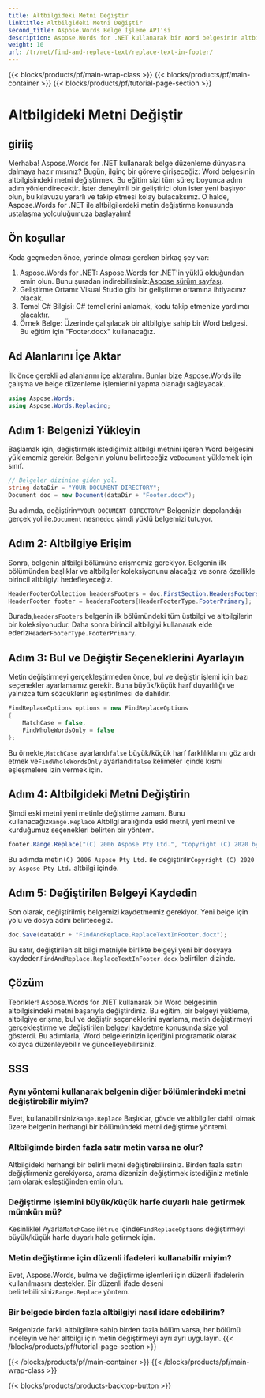 ```yaml
---
title: Altbilgideki Metni Değiştir
linktitle: Altbilgideki Metni Değiştir
second_title: Aspose.Words Belge İşleme API'si
description: Aspose.Words for .NET kullanarak bir Word belgesinin altbilgisindeki metni nasıl değiştireceğinizi öğrenin. Ayrıntılı örneklerle metin değiştirmede ustalaşmak için bu kılavuzu izleyin.
weight: 10
url: /tr/net/find-and-replace-text/replace-text-in-footer/
---
```


{{< blocks/products/pf/main-wrap-class >}}
{{< blocks/products/pf/main-container >}}
{{< blocks/products/pf/tutorial-page-section >}}

# Altbilgideki Metni Değiştir

## giriiş

Merhaba! Aspose.Words for .NET kullanarak belge düzenleme dünyasına dalmaya hazır mısınız? Bugün, ilginç bir göreve girişeceğiz: Word belgesinin altbilgisindeki metni değiştirmek. Bu eğitim sizi tüm süreç boyunca adım adım yönlendirecektir. İster deneyimli bir geliştirici olun ister yeni başlıyor olun, bu kılavuzu yararlı ve takip etmesi kolay bulacaksınız. O halde, Aspose.Words for .NET ile altbilgilerdeki metin değiştirme konusunda ustalaşma yolculuğumuza başlayalım!

## Ön koşullar

Koda geçmeden önce, yerinde olması gereken birkaç şey var:

1.  Aspose.Words for .NET: Aspose.Words for .NET'in yüklü olduğundan emin olun. Bunu şuradan indirebilirsiniz:[Aspose sürüm sayfası](https://releases.aspose.com/words/net/).
2. Geliştirme Ortamı: Visual Studio gibi bir geliştirme ortamına ihtiyacınız olacak.
3. Temel C# Bilgisi: C# temellerini anlamak, kodu takip etmenize yardımcı olacaktır.
4. Örnek Belge: Üzerinde çalışılacak bir altbilgiye sahip bir Word belgesi. Bu eğitim için "Footer.docx" kullanacağız.

## Ad Alanlarını İçe Aktar

İlk önce gerekli ad alanlarını içe aktaralım. Bunlar bize Aspose.Words ile çalışma ve belge düzenleme işlemlerini yapma olanağı sağlayacak.

```csharp
using Aspose.Words;
using Aspose.Words.Replacing;
```

## Adım 1: Belgenizi Yükleyin

 Başlamak için, değiştirmek istediğimiz altbilgi metnini içeren Word belgesini yüklememiz gerekir. Belgenin yolunu belirteceğiz ve`Document` yüklemek için sınıf.

```csharp
// Belgeler dizinine giden yol.
string dataDir = "YOUR DOCUMENT DIRECTORY";
Document doc = new Document(dataDir + "Footer.docx");
```

 Bu adımda, değiştirin`"YOUR DOCUMENT DIRECTORY"` Belgenizin depolandığı gerçek yol ile.`Document` nesne`doc` şimdi yüklü belgemizi tutuyor.

## Adım 2: Altbilgiye Erişim

Sonra, belgenin altbilgi bölümüne erişmemiz gerekiyor. Belgenin ilk bölümünden başlıklar ve altbilgiler koleksiyonunu alacağız ve sonra özellikle birincil altbilgiyi hedefleyeceğiz.

```csharp
HeaderFooterCollection headersFooters = doc.FirstSection.HeadersFooters;
HeaderFooter footer = headersFooters[HeaderFooterType.FooterPrimary];
```

 Burada,`headersFooters` belgenin ilk bölümündeki tüm üstbilgi ve altbilgilerin bir koleksiyonudur. Daha sonra birincil altbilgiyi kullanarak elde ederiz`HeaderFooterType.FooterPrimary`.

## Adım 3: Bul ve Değiştir Seçeneklerini Ayarlayın

Metin değiştirmeyi gerçekleştirmeden önce, bul ve değiştir işlemi için bazı seçenekler ayarlamamız gerekir. Buna büyük/küçük harf duyarlılığı ve yalnızca tüm sözcüklerin eşleştirilmesi de dahildir.

```csharp
FindReplaceOptions options = new FindReplaceOptions
{
    MatchCase = false,
    FindWholeWordsOnly = false
};
```

 Bu örnekte,`MatchCase` ayarlandı`false` büyük/küçük harf farklılıklarını göz ardı etmek ve`FindWholeWordsOnly` ayarlandı`false` kelimeler içinde kısmi eşleşmelere izin vermek için.

## Adım 4: Altbilgideki Metni Değiştirin

 Şimdi eski metni yeni metinle değiştirme zamanı. Bunu kullanacağız`Range.Replace` Altbilgi aralığında eski metni, yeni metni ve kurduğumuz seçenekleri belirten bir yöntem.

```csharp
footer.Range.Replace("(C) 2006 Aspose Pty Ltd.", "Copyright (C) 2020 by Aspose Pty Ltd.", options);
```

 Bu adımda metin`(C) 2006 Aspose Pty Ltd.` ile değiştirilir`Copyright (C) 2020 by Aspose Pty Ltd.` altbilgi içinde.

## Adım 5: Değiştirilen Belgeyi Kaydedin

Son olarak, değiştirilmiş belgemizi kaydetmemiz gerekiyor. Yeni belge için yolu ve dosya adını belirteceğiz.

```csharp
doc.Save(dataDir + "FindAndReplace.ReplaceTextInFooter.docx");
```

 Bu satır, değiştirilen alt bilgi metniyle birlikte belgeyi yeni bir dosyaya kaydeder.`FindAndReplace.ReplaceTextInFooter.docx` belirtilen dizinde.

## Çözüm

Tebrikler! Aspose.Words for .NET kullanarak bir Word belgesinin altbilgisindeki metni başarıyla değiştirdiniz. Bu eğitim, bir belgeyi yükleme, altbilgiye erişme, bul ve değiştir seçeneklerini ayarlama, metin değiştirmeyi gerçekleştirme ve değiştirilen belgeyi kaydetme konusunda size yol gösterdi. Bu adımlarla, Word belgelerinizin içeriğini programatik olarak kolayca düzenleyebilir ve güncelleyebilirsiniz.

## SSS

### Aynı yöntemi kullanarak belgenin diğer bölümlerindeki metni değiştirebilir miyim?
 Evet, kullanabilirsiniz`Range.Replace` Başlıklar, gövde ve altbilgiler dahil olmak üzere belgenin herhangi bir bölümündeki metni değiştirme yöntemi.

### Altbilgimde birden fazla satır metin varsa ne olur?
Altbilgideki herhangi bir belirli metni değiştirebilirsiniz. Birden fazla satırı değiştirmeniz gerekiyorsa, arama dizenizin değiştirmek istediğiniz metinle tam olarak eşleştiğinden emin olun.

### Değiştirme işlemini büyük/küçük harfe duyarlı hale getirmek mümkün mü?
 Kesinlikle! Ayarla`MatchCase` ile`true` içinde`FindReplaceOptions` değiştirmeyi büyük/küçük harfe duyarlı hale getirmek için.

### Metin değiştirme için düzenli ifadeleri kullanabilir miyim?
Evet, Aspose.Words, bulma ve değiştirme işlemleri için düzenli ifadelerin kullanılmasını destekler. Bir düzenli ifade deseni belirtebilirsiniz`Range.Replace` yöntem.

### Bir belgede birden fazla altbilgiyi nasıl idare edebilirim?
Belgenizde farklı altbilgilere sahip birden fazla bölüm varsa, her bölümü inceleyin ve her altbilgi için metin değiştirmeyi ayrı ayrı uygulayın.
{{< /blocks/products/pf/tutorial-page-section >}}

{{< /blocks/products/pf/main-container >}}
{{< /blocks/products/pf/main-wrap-class >}}

{{< blocks/products/products-backtop-button >}}
